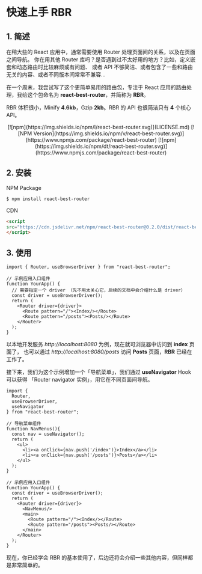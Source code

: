 # 快速上手 RBR

## 1. 简述

在稍大些的 React 应用中，通常需要使用 Router 处理页面间的关系，以及在页面之间导航。
你在用其他 Router 库吗？是否遇到过不太好用的地方？比如，定义嵌套和动态路由时比较麻烦或有问题、
或者 API 不够简洁、或者包含了一些和路由无关的内容、或者不同版本间常常不兼容...

在一个周末，我尝试写了这个更简单易用的路由包，专注于 React 应用的路由处理，我给这个包命名为 **react-best-router**，并简称为 **RBR**。

RBR 体积很小，Minify **4.6kb**，Gzip **2kb**。RBR 的 API 也很简洁只有 **4** 个核心 API。

<div align="center">
[![npm](https://img.shields.io/npm/l/react-best-router.svg)](LICENSE.md)
[![NPM Version](https://img.shields.io/npm/v/react-best-router.svg)](https://www.npmjs.com/package/react-best-router)
[![npm](https://img.shields.io/npm/dt/react-best-router.svg)](https://www.npmjs.com/package/react-best-router)
<!-- [![Coverage Status](https://coveralls.io/repos/github/houfeng/react-best-router/badge.svg?branch=master)](https://coveralls.io/github/houfeng/react-best-router?branch=master) -->
<!-- [![Build Status](https://www.travis-ci.org/houfeng/react-best-router.svg?branch=master)](https://www.travis-ci.org/houfeng/react-best-router) -->
</div>

## 2. 安装

NPM Package

```zsh
$ npm install react-best-router 
```

CDN

```html
<script 
src="https://cdn.jsdelivr.net/npm/react-best-router@0.2.0/dist/react-best-router-iife.min.js">
</script>
```

## 3. 使用

```tsx
import { Router, useBrowserDriver } from "react-best-router";

// 示例应用入口组件
function YourApp() {
  // 需要指定一个 driver （先不用太关心它，后续的文档中会介绍什么是 driver）
  const driver = useBrowserDriver(); 
  return (
    <Router driver={driver}>
      <Route pattern="/"><Index/></Route>
      <Route pattern="/posts"><Posts/></Route>
    </Router>
  );
}
```

以本地开发服务 *http://localhost:8080* 为例，现在就可浏览器中访问到 **index** 页面了，
也可以通过 *http://localhost:8080/posts* 访问 **Posts** 页面，**RBR** 已经在工作了。
  

接下来，我们为这个示例增加一个「导航菜单」，我们通过 **useNavigator**  Hook 可以获得
「Router navigator 实例」，用它在不同页面间导航。

```tsx
import { 
  Router, 
  useBrowserDriver, 
  useNavigator 
} from "react-best-router";

// 导航菜单组件
function NavMenus(){
  const nav = useNavigator();
  return (
    <ul>
      <li><a onClick={nav.push('/index')}>Index</a></li>
      <li><a onClick={nav.push('/posts')}>Posts</a></li>
    </ul>
  );
}

// 示例应用入口组件
function YourApp() {
  const driver = useBrowserDriver(); 
  return (
    <Router driver={driver}>
      <NavMenus/>
      <main>
        <Route pattern="/"><Index/></Route>
        <Route pattern="/posts"><Posts/></Route>
      </main>
    </Router>
  );
}
```

现在，你已经学会 RBR 的基本使用了，后边还将会介绍一些其他内容，但同样都是非常简单的。